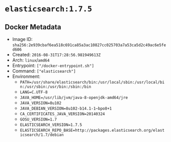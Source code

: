 # `elasticsearch:1.7.5`

## Docker Metadata

- Image ID: `sha256:2e939cbaf6ea518c691ca85a3ac10827cc025703a7a53ca5d2c49ac6e5fed606`
- Created: `2016-08-31T17:28:56.981949613Z`
- Arch: `linux`/`amd64`
- Entrypoint: `["/docker-entrypoint.sh"]`
- Command: `["elasticsearch"]`
- Environment:
  - `PATH=/usr/share/elasticsearch/bin:/usr/local/sbin:/usr/local/bin:/usr/sbin:/usr/bin:/sbin:/bin`
  - `LANG=C.UTF-8`
  - `JAVA_HOME=/usr/lib/jvm/java-8-openjdk-amd64/jre`
  - `JAVA_VERSION=8u102`
  - `JAVA_DEBIAN_VERSION=8u102-b14.1-1~bpo8+1`
  - `CA_CERTIFICATES_JAVA_VERSION=20140324`
  - `GOSU_VERSION=1.7`
  - `ELASTICSEARCH_VERSION=1.7.5`
  - `ELASTICSEARCH_REPO_BASE=http://packages.elasticsearch.org/elasticsearch/1.7/debian`
